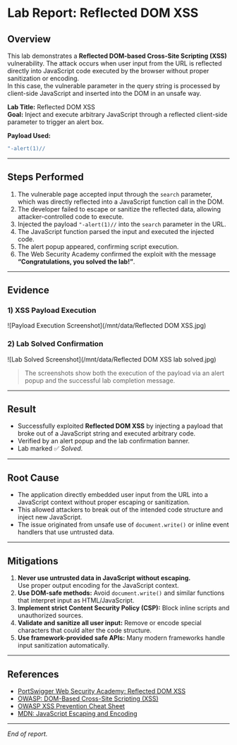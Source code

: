 # Lab Report: Reflected DOM XSS

## Overview
This lab demonstrates a **Reflected DOM-based Cross-Site Scripting (XSS)** vulnerability. The attack occurs when user input from the URL is reflected directly into JavaScript code executed by the browser without proper sanitization or encoding.  
In this case, the vulnerable parameter in the query string is processed by client-side JavaScript and inserted into the DOM in an unsafe way.

**Lab Title:** Reflected DOM XSS  
**Goal:** Inject and execute arbitrary JavaScript through a reflected client-side parameter to trigger an alert box.

**Payload Used:**
```javascript
"-alert(1)//
```

---

## Steps Performed
1. The vulnerable page accepted input through the `search` parameter, which was directly reflected into a JavaScript function call in the DOM.  
2. The developer failed to escape or sanitize the reflected data, allowing attacker-controlled code to execute.  
3. Injected the payload `"-alert(1)//` into the `search` parameter in the URL.  
4. The JavaScript function parsed the input and executed the injected code.  
5. The alert popup appeared, confirming script execution.  
6. The Web Security Academy confirmed the exploit with the message **“Congratulations, you solved the lab!”**.

---

## Evidence

### 1) XSS Payload Execution
![Payload Execution Screenshot](/mnt/data/Reflected DOM XSS.jpg)

### 2) Lab Solved Confirmation
![Lab Solved Screenshot](/mnt/data/Reflected DOM XSS lab solved.jpg)

> The screenshots show both the execution of the payload via an alert popup and the successful lab completion message.

---

## Result
- Successfully exploited **Reflected DOM XSS** by injecting a payload that broke out of a JavaScript string and executed arbitrary code.  
- Verified by an alert popup and the lab confirmation banner.  
- Lab marked ✅ *Solved*.

---

## Root Cause
- The application directly embedded user input from the URL into a JavaScript context without proper escaping or sanitization.  
- This allowed attackers to break out of the intended code structure and inject new JavaScript.  
- The issue originated from unsafe use of `document.write()` or inline event handlers that use untrusted data.

---

## Mitigations
1. **Never use untrusted data in JavaScript without escaping.**  
   Use proper output encoding for the JavaScript context.
2. **Use DOM-safe methods:** Avoid `document.write()` and similar functions that interpret input as HTML/JavaScript.  
3. **Implement strict Content Security Policy (CSP):** Block inline scripts and unauthorized sources.  
4. **Validate and sanitize all user input:** Remove or encode special characters that could alter the code structure.  
5. **Use framework-provided safe APIs:** Many modern frameworks handle input sanitization automatically.

---

## References
- [PortSwigger Web Security Academy: Reflected DOM XSS](https://portswigger.net/web-security/cross-site-scripting/dom-based/reflected)  
- [OWASP: DOM-Based Cross-Site Scripting (XSS)](https://owasp.org/www-community/attacks/DOM_Based_XSS)  
- [OWASP XSS Prevention Cheat Sheet](https://cheatsheetseries.owasp.org/cheatsheets/Cross_Site_Scripting_Prevention_Cheat_Sheet.html)  
- [MDN: JavaScript Escaping and Encoding](https://developer.mozilla.org/en-US/docs/Glossary/escaping)

---
*End of report.*
